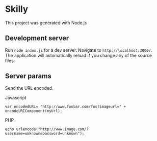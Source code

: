 # Skilly

This project was generated with Node.js

## Development server

Run `node index.js` for a dev server. Navigate to `http://localhost:3000/`. The application will automatically reload if you change any of the source files.

## Server params

Send the URL encoded.


Javascript
```var myUrl = "http://www.image.com/?username=unknown&password=unknown";
var encodedURL= "http://www.foobar.com/foo?imageurl=" + encodeURIComponent(myUrl);
```


PHP
```
echo urlencode("http://www.image.com/?username=unknown&password=unknown");
```
